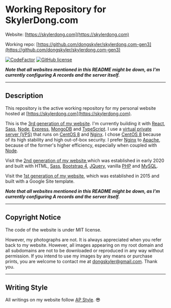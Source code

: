 # Working Repository for SkylerDong.com

Website: [https://skylerdong.com](https://skylerdong.com)

Working repo: [https://github.com/dongskyler/skylerdong.com-gen3](https://github.com/dongskyler/skylerdong.com-gen3)

[![CodeFactor](https://www.codefactor.io/repository/github/dongskyler/skylerdong.com-gen3/badge)](https://www.codefactor.io/repository/github/dongskyler/skylerdong.com-gen3)
[![GitHub license](https://img.shields.io/github/license/Naereen/StrapDown.js.svg)](https://github.com/Naereen/StrapDown.js/blob/master/LICENSE)

**_Note that all websites mentioned in this README might be down, as I&apos;m currently configuring A records and the server itself._**

***

## Description

This repository is the active working repository for my personal website hosted at [https://skylerdong.com](https://skylerdong.com).

This is the [3rd generation of my website](https://skylerdong.com). I&apos;m currently building it with [React](https://reactjs.org), [Sass](https://sass-lang.com), [Node](https://nodejs.org/en/), [Express](https://expressjs.com), [MongoDB](https://www.mongodb.com) and [TypeScript](https://www.typescriptlang.org). I use a [virtual private server (VPS)](https://en.wikipedia.org/wiki/Virtual_private_server) that runs on [CentOS 8](https://www.centos.org) and [Nginx](https://www.nginx.com). I chose [CentOS 8](https://www.centos.org) because of its high stability and high out-of-box security. I prefer [Nginx](https://www.nginx.com) to [Apache](https://httpd.apache.org), because of the former's higher efficiency, especially when coupled with [Node](https://nodejs.org/en/).

Visit the [2nd generation of my website](https://gen2.skylerdong.com/),which was established in early 2020 and built with HTML, [Sass](https://sass-lang.com), [Bootstrap 4](https://getbootstrap.com), [JQuery](https://jquery.com), vanilla [PHP](https://www.php.net) and [MySQL](https://www.mysql.com).

Visit the [1st generation of my website](https://gen1.skylerdong.com/), which was established in 2015 and built with a Google Site template.

**_Note that all websites mentioned in this README might be down, as I&apos;m currently configuring A records and the server itself._**

***

## Copyright Notice

The code of the website is under MIT license.

However, my photographs are not. It is always appreciated when you refer back to my website. However, all images appearing on my root domain and all subdomains are not to be downloaded or reproduced in any way without permission. If you intend to use my images by any means or purchase prints, you are welcome to contact me at [dongskyler@gmail.com](mailto:dongskyler@gmail.com). Thank you.

***

## Writing Style

All writings on my website follow [AP Style](https://owl.purdue.edu/owl/subject_specific_writing/journalism_and_journalistic_writing/ap_style.html). :sunglasses:
